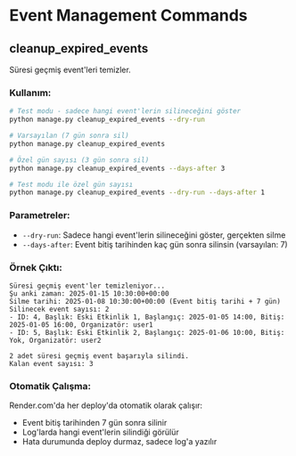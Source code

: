 # Event Management Commands

## cleanup_expired_events

Süresi geçmiş event'leri temizler.

### Kullanım:

```bash
# Test modu - sadece hangi event'lerin silineceğini göster
python manage.py cleanup_expired_events --dry-run

# Varsayılan (7 gün sonra sil)
python manage.py cleanup_expired_events

# Özel gün sayısı (3 gün sonra sil)
python manage.py cleanup_expired_events --days-after 3

# Test modu ile özel gün sayısı
python manage.py cleanup_expired_events --dry-run --days-after 1
```

### Parametreler:

- `--dry-run`: Sadece hangi event'lerin silineceğini göster, gerçekten silme
- `--days-after`: Event bitiş tarihinden kaç gün sonra silinsin (varsayılan: 7)

### Örnek Çıktı:

```
Süresi geçmiş event'ler temizleniyor...
Şu anki zaman: 2025-01-15 10:30:00+00:00
Silme tarihi: 2025-01-08 10:30:00+00:00 (Event bitiş tarihi + 7 gün)
Silinecek event sayısı: 2
- ID: 4, Başlık: Eski Etkinlik 1, Başlangıç: 2025-01-05 14:00, Bitiş: 2025-01-05 16:00, Organizatör: user1
- ID: 5, Başlık: Eski Etkinlik 2, Başlangıç: 2025-01-06 10:00, Bitiş: Yok, Organizatör: user2

2 adet süresi geçmiş event başarıyla silindi.
Kalan event sayısı: 3
```

### Otomatik Çalışma:

Render.com'da her deploy'da otomatik olarak çalışır:
- Event bitiş tarihinden 7 gün sonra silinir
- Log'larda hangi event'lerin silindiği görülür
- Hata durumunda deploy durmaz, sadece log'a yazılır

